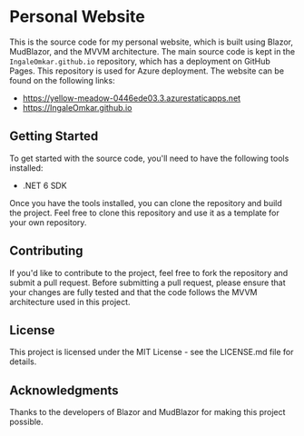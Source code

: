 # Personal Website

This is the source code for my personal website, which is built using Blazor, MudBlazor, and the MVVM architecture. The main source code is kept in the `IngaleOmkar.github.io` repository, which has a deployment on GitHub Pages. This repository is used for Azure deployment. The website can be found on the following links:

- https://yellow-meadow-0446ede03.3.azurestaticapps.net
- https://IngaleOmkar.github.io

## Getting Started

To get started with the source code, you'll need to have the following tools installed:

- .NET 6 SDK

Once you have the tools installed, you can clone the repository and build the project. Feel free to clone this repository and use it as a template for your own repository. 

## Contributing

If you'd like to contribute to the project, feel free to fork the repository and submit a pull request. Before submitting a pull request, please ensure that your changes are fully tested and that the code follows the MVVM architecture used in this project.

## License

This project is licensed under the MIT License - see the LICENSE.md file for details.

## Acknowledgments

Thanks to the developers of Blazor and MudBlazor for making this project possible.
